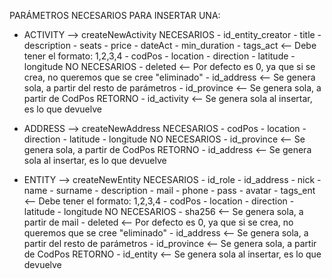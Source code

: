 PARÁMETROS NECESARIOS PARA INSERTAR UNA:

* ACTIVITY     --> createNewActivity
     NECESARIOS
          - id_entity_creator
          - title
          - description
          - seats
          - price
          - dateAct
          - min_duration
          - tags_act          <-- Debe tener el formato: 1,2,3,4
          - codPos
          - location
          - direction
          - latitude
          - longitude
     NO NECESARIOS
          - deleted           <-- Por defecto es 0, ya que si se crea, no queremos que se cree "eliminado"
          - id_address        <-- Se genera sola, a partir del resto de parámetros 
          - id_province       <-- Se genera sola, a partir de CodPos
     RETORNO
          - id_activity       <-- Se genera sola al insertar, es lo que devuelve

* ADDRESS      --> createNewAddress
     NECESARIOS
          - codPos
          - location
          - direction
          - latitude
          - longitude
     NO NECESARIOS
          - id_province       <-- Se genera sola, a partir de CodPos
               RETORNO
          - id_address        <-- Se genera sola al insertar, es lo que devuelve

* ENTITY       --> createNewEntity
     NECESARIOS
          - id_role
          - id_address
          - nick
          - name
          - surname
          - description
          - mail
          - phone
          - pass
          - avatar
          - tags_ent          <-- Debe tener el formato: 1,2,3,4
          - codPos
          - location
          - direction
          - latitude
          - longitude
     NO NECESARIOS
          - sha256            <-- Se genera sola, a partir de mail
          - deleted           <-- Por defecto es 0, ya que si se crea, no queremos que se cree "eliminado"
          - id_address        <-- Se genera sola, a partir del resto de parámetros 
          - id_province       <-- Se genera sola, a partir de CodPos
     RETORNO
          - id_entity         <-- Se genera sola al insertar, es lo que devuelve